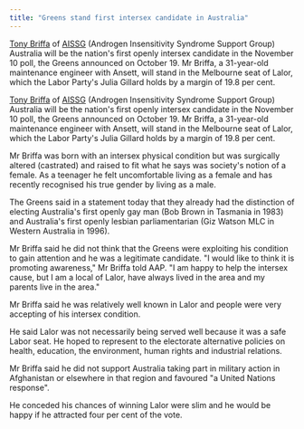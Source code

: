 ```yaml
---
title: "Greens stand first intersex candidate in Australia"
---
```


  
[Tony Briffa][1] of [AISSG][2] (Androgen Insensitivity Syndrome Support Group) Australia will be the nation's first openly intersex candidate in the November 10 poll, the Greens announced on October 19. Mr Briffa, a 31-year-old maintenance engineer with Ansett, will stand in the Melbourne seat of Lalor, which the Labor Party's Julia Gillard holds by a margin of 19.8 per cent.  


  


  
[Tony Briffa][1] of [AISSG][2] (Androgen Insensitivity Syndrome Support Group) Australia will be the nation's first openly intersex candidate in the November 10 poll, the Greens announced on October 19. Mr Briffa, a 31-year-old maintenance engineer with Ansett, will stand in the Melbourne seat of Lalor, which the Labor Party's Julia Gillard holds by a margin of 19.8 per cent.  


  
Mr Briffa was born with an intersex physical condition but was surgically altered (castrated) and raised to fit what he says was society's notion of a female. As a teenager he felt uncomfortable living as a female and has recently recognised his true gender by living as a male.  


  
The Greens said in a statement today that they already had the distinction of electing Australia's first openly gay man (Bob Brown in Tasmania in 1983) and Australia's first openly lesbian parliamentarian (Giz Watson MLC in Western Australia in 1996).  


  
Mr Briffa said he did not think that the Greens were exploiting his condition to gain attention and he was a legitimate candidate. "I would like to think it is promoting awareness," Mr Briffa told AAP. "I am happy to help the intersex cause, but I am a local of Lalor, have always lived in the area and my parents live in the area."  


  
Mr Briffa said he was relatively well known in Lalor and people were very accepting of his intersex condition.  


  
He said Lalor was not necessarily being served well because it was a safe Labor seat. He hoped to represent to the electorate alternative policies on health, education, the environment, human rights and industrial relations.  


  
Mr Briffa said he did not support Australia taking part in military action in Afghanistan or elsewhere in that region and favoured "a United Nations response".  


  
He conceded his chances of winning Lalor were slim and he would be happy if he attracted four per cent of the vote.

 [1]: http://home.vicnet.net.au/~aissg/Anthony.htm
 [2]: http://home.vicnet.net.au/~aissg/